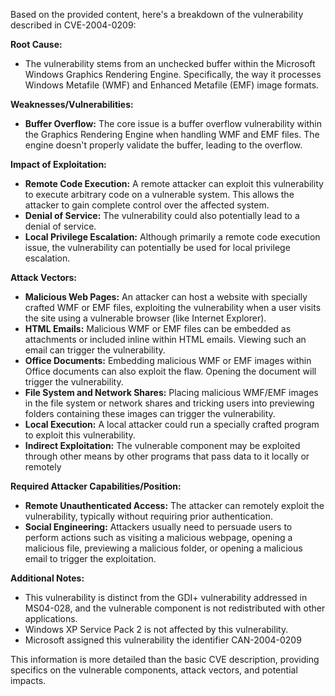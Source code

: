 Based on the provided content, here's a breakdown of the vulnerability described in CVE-2004-0209:

**Root Cause:**
- The vulnerability stems from an unchecked buffer within the Microsoft Windows Graphics Rendering Engine. Specifically, the way it processes Windows Metafile (WMF) and Enhanced Metafile (EMF) image formats.

**Weaknesses/Vulnerabilities:**
- **Buffer Overflow:** The core issue is a buffer overflow vulnerability within the Graphics Rendering Engine when handling WMF and EMF files. The engine doesn't properly validate the buffer, leading to the overflow.

**Impact of Exploitation:**
- **Remote Code Execution:** A remote attacker can exploit this vulnerability to execute arbitrary code on a vulnerable system. This allows the attacker to gain complete control over the affected system.
- **Denial of Service:** The vulnerability could also potentially lead to a denial of service.
- **Local Privilege Escalation:** Although primarily a remote code execution issue, the vulnerability can potentially be used for local privilege escalation.

**Attack Vectors:**
- **Malicious Web Pages:** An attacker can host a website with specially crafted WMF or EMF files, exploiting the vulnerability when a user visits the site using a vulnerable browser (like Internet Explorer).
- **HTML Emails:** Malicious WMF or EMF files can be embedded as attachments or included inline within HTML emails. Viewing such an email can trigger the vulnerability.
- **Office Documents:** Embedding malicious WMF or EMF images within Office documents can also exploit the flaw. Opening the document will trigger the vulnerability.
- **File System and Network Shares:** Placing malicious WMF/EMF images in the file system or network shares and tricking users into previewing folders containing these images can trigger the vulnerability.
- **Local Execution:** A local attacker could run a specially crafted program to exploit this vulnerability.
- **Indirect Exploitation:** The vulnerable component may be exploited through other means by other programs that pass data to it locally or remotely

**Required Attacker Capabilities/Position:**
- **Remote Unauthenticated Access:** The attacker can remotely exploit the vulnerability, typically without requiring prior authentication.
- **Social Engineering:**  Attackers usually need to persuade users to perform actions such as visiting a malicious webpage, opening a malicious file, previewing a malicious folder, or opening a malicious email to trigger the exploitation.

**Additional Notes:**
- This vulnerability is distinct from the GDI+ vulnerability addressed in MS04-028, and the vulnerable component is not redistributed with other applications.
- Windows XP Service Pack 2 is not affected by this vulnerability.
- Microsoft assigned this vulnerability the identifier CAN-2004-0209

This information is more detailed than the basic CVE description, providing specifics on the vulnerable components, attack vectors, and potential impacts.